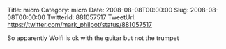Title: micro
Category: micro
Date: 2008-08-08T00:00:00
Slug: 2008-08-08T00:00:00
TwitterId: 881057517
TweetUrl: https://twitter.com/mark_philpot/status/881057517

So apparently Wolfi is ok with the guitar but not the trumpet